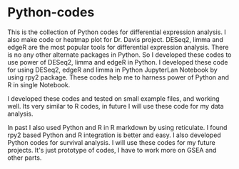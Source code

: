 # Python-codes
This is the collection of Python codes for differential expression analysis. I also make code or heatmap plot for Dr. Davis project.
DESeq2, limma and edgeR are the most popular tools for differential expression analysis. There is no any other alternate packages in Python. So I developed these codes to use power of DESeq2, limma and edgeR in Python. I developed these code for using DESeq2, edgeR and limma in Python JupyterLan Notebook by using rpy2 package. These codes help me to harness power of Python and R in single Notebook. 

I developed these codes and tested on small example files, and working well. Its very similar to R codes, in future I will use these code for my data analysis.

In past I also used Python and R in R markdown by using reticulate. I found rpy2 based Python and R integration is better and easy. I also developed Python codes for survival analysis. I will use these codes for my future projects. It's just prototype of codes, I have to work more on GSEA and other parts.
